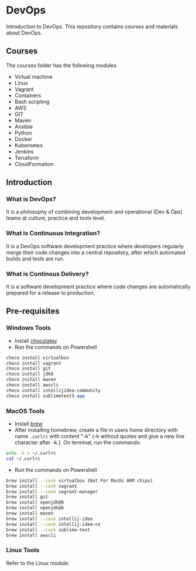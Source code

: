 # DevOps
Introduction to DevOps. This repository contains courses and materials about DevOps.

## Courses
The courses folder has the following modules
- Virtual machine
- Linux
- Vagrant
- Containers
- Bash scripting
- AWS
- GIT
- Maven
- Ansible
- Python
- Docker
- Kubernetes
- Jenkins
- Terraform
- CloudFormation

## Introduction

### What is DevOps?
It is a philosophy of combining development and operational (Dev & Ops) teams at culture, practice and tools level.


### What is Continuous Integration?
It is a DevOps software development practice where developers regularly merge their code changes into a central repository, after which automated builds and tests are run.

### What is Continous Delivery?
It is a software development practice where code changes are automatically prepared for a release to production.

## Pre-requisites

### Windows Tools
- Install [chocolatey](https://chocolatey.org/docs/installation)
- Run the commands on Powershell
```powershell
choco install virtualbox
choco install vagrant
choco install git
choco install jdk8
choco install maven
choco install awscli
choco install intellijidea-community
choco install sublimetext3.app
```

### MacOS Tools
- Install [brew](https://brew.sh/)
- After installing homebrew, create a file in users home directory with name `.curlrc` with content "-k"
(-k without quotes and give a new line character after -k.). On terminal, run the commands:
```bash
echo -k > ~/.curlrc
cat ~/.curlrc
```
- Run the commands on Powershell
```bash
brew install --cask virtualbox (Not For MacOs ARM chips)
brew install --cask vagrant
brew install --cask vagrant-manager
brew install git
brew install openjdk@8
brew install openjdk@8
brew install maven
brew install --cask intellij-idea
brew install --cask intellij-idea-ce
brew install --cask sublime-text
brew install awscli
```


### Linux Tools

Refer to the Linux module.